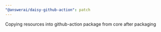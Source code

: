 ```yaml
---
"@answerai/daisy-github-action": patch
---
```


Copying resources into github-action package from core after packaging
